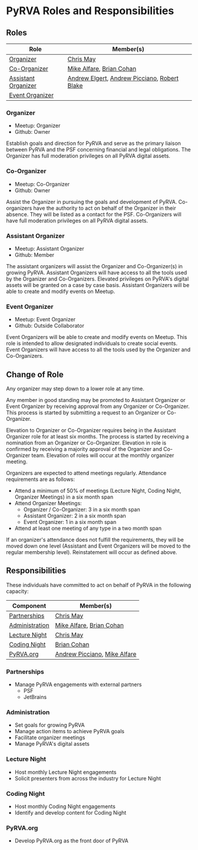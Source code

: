# PyRVA Roles and Responsibilities

## Roles

| Role                                          | Member(s)                                     |
|-----------------------------------------------|-----------------------------------------------|
| [Organizer](#organizer)                       | [Chris May](https://github.com/Chris-May)     |
| [Co-Organizer](#co-organizer)                 | [Mike Alfare](https://github.com/mikealfare), [Brian Cohan](https://github.com/briancohan)  |
| [Assistant Organizer](#assistant-organizer)   | [Andrew Elgert](https://github.com/elgertam), [Andrew Picciano](https://github.com/drewsp7), [Robert Blake](https://github.com/radiorobert) |
| [Event Organizer](#event-organizer)           | |

### Organizer

- Meetup: Organizer
- Github: Owner

Establish goals and direction for PyRVA and serve as the primary liaison between PyRVA and the PSF concerning financial and legal obligations. The Organizer has full moderation privileges on all PyRVA digital assets.

### Co-Organizer

- Meetup: Co-Organizer
- Github: Owner

Assist the Organizer in pursuing the goals and development of PyRVA. Co-organizers have the authority to act on behalf of the Organizer in their absence. They will be listed as a contact for the PSF. Co-Organizers will have full moderation privileges on all PyRVA digital assets.

### Assistant Organizer

- Meetup: Assistant Organizer
- Github: Member

The assistant organizers will assist the Organizer and Co-Organizer(s) in growing PyRVA. Assistant Organizers will have access to all the tools used by the Organizer and Co-Organizers. Elevated privileges on PyRVA's digital assets will be granted on a case by case basis. Assistant Organizers will be able to create and modify events on Meetup.

### Event Organizer

- Meetup: Event Organizer
- Github: Outside Collaborator

Event Organizers will be able to create and modify events on Meetup. This role is intended to allow designated individuals to create social events. Event Organizers will have access to all the tools used by the Organizer and Co-Organizers.

## Change of Role

Any organizer may step down to a lower role at any time.

Any member in good standing may be promoted to Assistant Organizer or Event Organizer by receiving approval from any Organizer or Co-Organizer. This process is started by submitting a request to an Organizer or Co-Organizer.

Elevation to Organizer or Co-Organizer requires being in the Assistant Organizer role for at least six months. The process is started by receiving a nomination from an Organizer or Co-Organizer. Elevation in role is confirmed by receiving a majority approval of the Organizer and Co-Organizer team. Elevation of roles will occur at the monthly organizer meeting.

Organizers are expected to attend meetings regularly. Attendance requirements are as follows:

- Attend a minimum of 50% of meetings (Lecture Night, Coding Night, Organizer Meetings) in a six month span
- Attend Organizer Meetings:
   - Organizer / Co-Organizer: 3 in a six month span
   - Assistant Organizer: 2 in a six month span
   - Event Organizer: 1 in a six month span
- Attend at least one meeting of any type in a two month span

If an organizer's attendance does not fulfill the requirements, they will be moved down one level (Assistant and Event Organizers will be moved to the regular membership level). Reinstatement will occur as defined above.

## Responsibilities

These individuals have committed to act on behalf of PyRVA in the following capacity:

| Component                         | Member(s)                                     |
|-----------------------------------|-----------------------------------------------|
| [Partnerships](#partnerships)     | [Chris May](https://github.com/Chris-May)     |
| [Administration](#administration) | [Mike Alfare](https://github.com/mikealfare), [Brian Cohan](https://github.com/briancohan)  |
| [Lecture Night](#lecture-night)   | [Chris May](https://github.com/Chris-May)     |
| [Coding Night](#coding-night)     | [Brian Cohan](https://github.com/briancohan)  |
| [PyRVA.org](#pyrvaorg)            | [Andrew Picciano](https://github.com/drewsp7), [Mike Alfare](https://github.com/mikealfare) |

### Partnerships

- Manage PyRVA engagements with external partners
   - PSF
   - JetBrains

### Administration

- Set goals for growing PyRVA
- Manage action items to achieve PyRVA goals
- Facilitate organizer meetings
- Manage PyRVA's digital assets

### Lecture Night

- Host monthly Lecture Night engagements
- Solicit presenters from across the industry for Lecture Night

### Coding Night

- Host monthly Coding Night engagements
- Identify and develop content for Coding Night

### PyRVA.org

- Develop PyRVA.org as the front door of PyRVA
